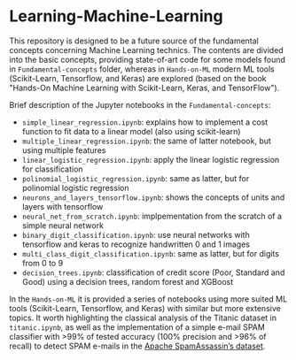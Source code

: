 # Learning-Machine-Learning

This repository is designed to be a future source of the fundamental concepts concerning Machine Learning technics. The contents are divided into the basic concepts, providing state-of-art code for some models found in `Fundamental-concepts` folder, whereas in `Hands-on-ML` modern ML tools (Scikit-Learn, Tensorflow, and Keras) are explored (based on the book "Hands-On Machine Learning with Scikit-Learn, Keras, and TensorFlow").

Brief description of the Jupyter notebooks in the `Fundamental-concepts`:

- `simple_linear_regression.ipynb`: explains how to implement a cost function to fit data to a linear model (also using scikit-learn)
- `multiple_linear_regression.ipynb`: the same of latter notebook, but using multiple features
- `linear_logistic_regression.ipynb`: apply the linear logistic regression for classification
- `polinomial_logistic_regression.ipynb`: same as latter, but for polinomial logistic regression
- `neurons_and_layers_tensorflow.ipynb`: shows the concepts of units and layers with tensorflow
- `neural_net_from_scratch.ipynb`: implpementation from the scratch of a simple neural network
- `binary_digit_classification.ipynb`: use neural networks with tensorflow and keras to recognize handwritten 0 and 1 images
- `multi_class_digit_classification.ipynb`: same as latter, but for digits from 0 to 9
- `decision_trees.ipynb`: classification of credit score (Poor, Standard and Good) using a decision trees, random forest and XGBoost

In the `Hands-on-ML` it is provided a series of notebooks using more suited ML tools (Scikit-Learn, Tensorflow, and Keras) with similar but more extensive topics. It worth highlighting the classical analysis of the Titanic dataset in `titanic.ipynb`, as well as the implementation of a simple e-mail SPAM classifier with >99% of tested accuracy (100% precision and >96% of recall) to detect SPAM e-mails in the [Apache SpamAssassin’s dataset](https://spamassassin.apache.org/old/publiccorpus/).
